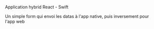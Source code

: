 Application hybrid 
React - Swift

Un simple form qui envoi les datas à l'app native, puis inversement pour l'app web 
